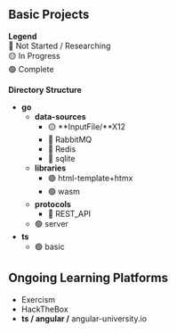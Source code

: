 ## Basic Projects
**Legend**<!--🟠🔵-->  
🔴 Not Started / Researching  
🟡 In Progress  
🟢 Complete

**Directory Structure**
* **go**
  * **data-sources**
    * 🟡 **InputFile/**X12
    * 🔴 RabbitMQ
    * 🔴 Redis
    * 🔴 sqlite
  * **libraries**
    * 🟢 html-template+htmx
    * 🟢 wasm
  * **protocols**
      * 🔴 REST_API
  * 🟢 server
* **ts**
  * 🟢 basic

## Ongoing Learning Platforms
* Exercism
* HackTheBox
* **ts / angular /** angular-university.io
